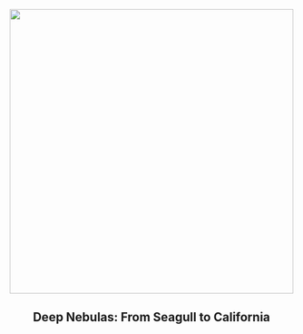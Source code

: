 
<p align="center"><img src="https://apod.nasa.gov/apod/image/2401/SeagullToCalifornia_Symon_960.jpg" width="500" height="500"></p>
<h2 align="center"> Deep Nebulas: From Seagull to California </h2>
